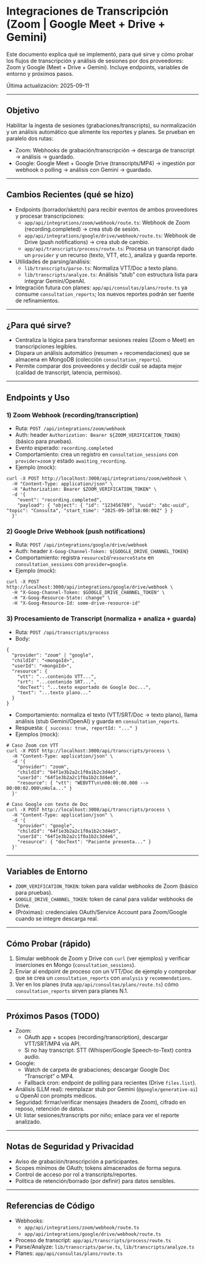 # Integraciones de Transcripción (Zoom | Google Meet + Drive + Gemini)

Este documento explica qué se implementó, para qué sirve y cómo probar los flujos de transcripción y análisis de sesiones por dos proveedores: Zoom y Google (Meet + Drive + Gemini). Incluye endpoints, variables de entorno y próximos pasos.

Última actualización: 2025-09-11

---

## Objetivo
Habilitar la ingesta de sesiones (grabaciones/transcripts), su normalización y un análisis automático que alimente los reportes y planes. Se prueban en paralelo dos rutas:
- Zoom: Webhooks de grabación/transcripción → descarga de transcript → análisis → guardado.
- Google: Google Meet + Google Drive (transcripts/MP4) → ingestión por webhook o polling → análisis con Gemini → guardado.

---

## Cambios Recientes (qué se hizo)
- Endpoints (borrador/sketch) para recibir eventos de ambos proveedores y procesar transcripciones:
  - `app/api/integrations/zoom/webhook/route.ts`: Webhook de Zoom (recording.completed) → crea stub de sesión.
  - `app/api/integrations/google/drive/webhook/route.ts`: Webhook de Drive (push notifications) → crea stub de cambio.
  - `app/api/transcripts/process/route.ts`: Procesa un transcript dado un `provider` y un recurso (texto, VTT, etc.), analiza y guarda reporte.
- Utilidades de parsing/análisis:
  - `lib/transcripts/parse.ts`: Normaliza VTT/Doc a texto plano.
  - `lib/transcripts/analyze.ts`: Análisis “stub” con estructura lista para integrar Gemini/OpenAI.
- Integración futura con planes: `app/api/consultas/plans/route.ts` ya consume `consultation_reports`; los nuevos reportes podrán ser fuente de refinamientos.

---

## ¿Para qué sirve?
- Centraliza la lógica para transformar sesiones reales (Zoom o Meet) en transcripciones legibles.
- Dispara un análisis automático (resumen + recomendaciones) que se almacena en MongoDB (colección `consultation_reports`).
- Permite comparar dos proveedores y decidir cuál se adapta mejor (calidad de transcript, latencia, permisos).

---

## Endpoints y Uso

### 1) Zoom Webhook (recording/transcription)
- Ruta: `POST /api/integrations/zoom/webhook`
- Auth: header `Authorization: Bearer ${ZOOM_VERIFICATION_TOKEN}` (básico para pruebas).
- Evento esperado: `recording.completed`
- Comportamiento: crea un registro en `consultation_sessions` con `provider=zoom` y estado `awaiting_recording`.
- Ejemplo (mock):
```
curl -X POST http://localhost:3000/api/integrations/zoom/webhook \
  -H "Content-Type: application/json" \
  -H "Authorization: Bearer $ZOOM_VERIFICATION_TOKEN" \
  -d '{
    "event": "recording.completed",
    "payload": { "object": { "id": "123456789", "uuid": "abc-uuid", "topic": "Consulta", "start_time": "2025-09-10T18:00:00Z" } }
  }'
```

### 2) Google Drive Webhook (push notifications)
- Ruta: `POST /api/integrations/google/drive/webhook`
- Auth: header `X-Goog-Channel-Token: ${GOOGLE_DRIVE_CHANNEL_TOKEN}`
- Comportamiento: registra `resourceId`/`resourceState` en `consultation_sessions` con `provider=google`.
- Ejemplo (mock):
```
curl -X POST http://localhost:3000/api/integrations/google/drive/webhook \
  -H "X-Goog-Channel-Token: $GOOGLE_DRIVE_CHANNEL_TOKEN" \
  -H "X-Goog-Resource-State: change" \
  -H "X-Goog-Resource-Id: some-drive-resource-id"
```

### 3) Procesamiento de Transcript (normaliza + analiza + guarda)
- Ruta: `POST /api/transcripts/process`
- Body:
```
{
  "provider": "zoom" | "google",
  "childId": "<mongoId>",
  "userId": "<mongoId>",
  "resource": {
    "vtt": "...contenido VTT...",
    "srt": "...contenido SRT...",
    "docText": "...texto exportado de Google Doc...",
    "text": "...texto plano..."
  }
}
```
- Comportamiento: normaliza el texto (VTT/SRT/Doc → texto plano), llama análisis (stub Gemini/OpenAI) y guarda en `consultation_reports`.
- Respuesta: `{ success: true, reportId: "..." }`
- Ejemplos (mock):
```
# Caso Zoom con VTT
curl -X POST http://localhost:3000/api/transcripts/process \
  -H "Content-Type: application/json" \
  -d '{
    "provider": "zoom",
    "childId": "64f1e3b2a2c1f0a1b2c3d4e5",
    "userId": "64f1e3b2a2c1f0a1b2c3d4e6",
    "resource": { "vtt": "WEBVTT\n\n00:00:00.000 --> 00:00:02.000\nHola..." }
  }'

# Caso Google con texto de Doc
curl -X POST http://localhost:3000/api/transcripts/process \
  -H "Content-Type: application/json" \
  -d '{
    "provider": "google",
    "childId": "64f1e3b2a2c1f0a1b2c3d4e5",
    "userId": "64f1e3b2a2c1f0a1b2c3d4e6",
    "resource": { "docText": "Paciente presenta..." }
  }'
```

---

## Variables de Entorno
- `ZOOM_VERIFICATION_TOKEN`: token para validar webhooks de Zoom (básico para pruebas).
- `GOOGLE_DRIVE_CHANNEL_TOKEN`: token de canal para validar webhooks de Drive.
- (Próximas): credenciales OAuth/Service Account para Zoom/Google cuando se integre descarga real.

---

## Cómo Probar (rápido)
1) Simular webhook de Zoom y Drive con `curl` (ver ejemplos) y verificar inserciones en Mongo (`consultation_sessions`).
2) Enviar al endpoint de proceso con un VTT/Doc de ejemplo y comprobar que se crea un `consultation_reports` con `analysis` y `recommendations`.
3) Ver en los planes (ruta `app/api/consultas/plans/route.ts`) cómo `consultation_reports` sirven para planes N.1.

---

## Próximos Pasos (TODO)
- Zoom:
  - OAuth app + scopes (recording/transcription), descargar VTT/SRT/MP4 vía API.
  - Si no hay transcript: STT (Whisper/Google Speech-to-Text) contra audio.
- Google:
  - Watch de carpeta de grabaciones; descargar Google Doc “Transcript” o MP4.
  - Fallback cron: endpoint de polling para recientes (Drive `files.list`).
- Análisis (LLM real): reemplazar stub por Gemini (`@google/generative-ai`) u OpenAI con prompts médicos.
- Seguridad: firmar/verificar mensajes (headers de Zoom), cifrado en reposo, retención de datos.
- UI: listar sesiones/transcripts por niño; enlace para ver el reporte analizado.

---

## Notas de Seguridad y Privacidad
- Aviso de grabación/transcripción a participantes.
- Scopes mínimos de OAuth; tokens almacenados de forma segura.
- Control de acceso por rol a transcripts/reportes.
- Política de retención/borrado (por definir) para datos sensibles.

---

## Referencias de Código
- Webhooks:
  - `app/api/integrations/zoom/webhook/route.ts`
  - `app/api/integrations/google/drive/webhook/route.ts`
- Proceso de transcript: `app/api/transcripts/process/route.ts`
- Parse/Analyze: `lib/transcripts/parse.ts`, `lib/transcripts/analyze.ts`
- Planes: `app/api/consultas/plans/route.ts`

